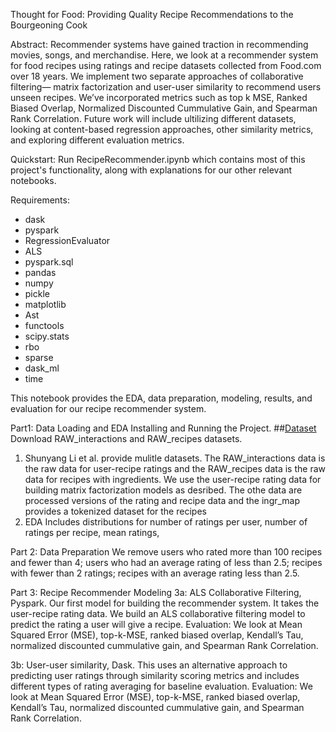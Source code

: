 Thought for Food: Providing Quality Recipe Recommendations to the Bourgeoning Cook

Abstract: Recommender systems have gained traction in recommending movies, songs, and merchandise. Here, we look at a recommender system for food recipes using ratings and recipe datasets collected from Food.com over 18 years. We implement two separate approaches of collaborative filtering— matrix factorization and user-user similarity to recommend users unseen recipes. We’ve incorporated metrics such as top k MSE, Ranked Biased Overlap, Normalized Discounted Cummulative Gain, and Spearman Rank Correlation. Future work will include ultilizing different datasets, looking at content-based regression approaches, other similarity metrics, and exploring different evaluation metrics.

Quickstart: Run RecipeRecommender.ipynb which contains most of this project's functionality, along with explanations for our other relevant notebooks. 

Requirements:
* dask
* pyspark
* RegressionEvaluator
* ALS
* pyspark.sql
* pandas
* numpy
* pickle
* matplotlib
* Ast
* functools
* scipy.stats
* rbo
* sparse
* dask_ml
* time

This notebook provides the EDA, data preparation, modeling, results, and evaluation for our recipe recommender system.

Part1: Data Loading and EDA
Installing and Running the Project.
##[Dataset](https://www.kaggle.com/datasets/shuyangli94/food-com-recipes-and-user-interactions)
Download RAW_interactions and RAW_recipes datasets.
1. Shunyang Li et al. provide mulitle datasets. The RAW_interactions data is the raw data for user-recipe ratings and the RAW_recipes data is the raw data for recipes with ingredients. We use the user-recipe rating data for building matrix factorization models as desribed. The othe data are processed versions of the rating and recipe data and the ingr_map provides a tokenized dataset for the recipes
2. EDA Includes distributions for number of ratings per user, number of ratings per recipe, mean ratings, 

Part 2: Data Preparation
We remove users who rated more than 100 recipes and fewer than 4; users who had an average rating of less than 2.5; recipes with fewer than 2 ratings; recipes with an average rating less than 2.5.

Part 3: Recipe Recommender Modeling
3a: ALS Collaborative Filtering, Pyspark.
Our first model for building the recommender system. It takes the user-recipe rating data. We build an ALS collaborative filtering model to predict the rating a user will give a recipe. Evaluation: We look at Mean Squared Error (MSE), top-k-MSE, ranked biased overlap, Kendall’s Tau, normalized discounted cummulative gain, and Spearman Rank Correlation.

3b: User-user similarity, Dask.
This uses an alternative approach to predicting user ratings through similarity scoring metrics and includes different types of rating averaging for baseline evaluation. Evaluation: We look at Mean Squared Error (MSE), top-k-MSE, ranked biased overlap, Kendall’s Tau, normalized discounted cummulative gain, and Spearman Rank Correlation.
